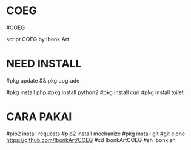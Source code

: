 # COEG
#COEG

script COEG by Ibonk Art

# NEED INSTALL

#pkg update && pkg upgrade

#pkg install php
#pkg install python2
#pkg install curl
#pkg install toilet


# CARA PAKAI

#pip2 install requests
#pip2 install mechanize
#pkg install git
#git clone https://github.com/IbonkArt/COEG
#cd IbonkArtCOEG
#sh Ibonk.sh
